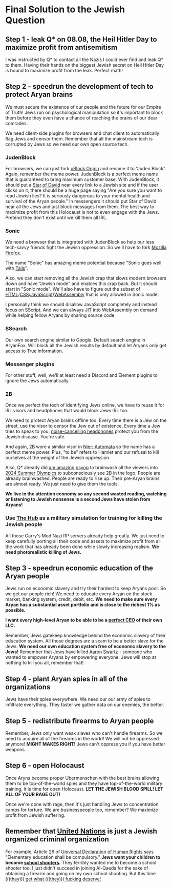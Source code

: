 # Final Solution to the Jewish Question

## Step 1 - leak Q* on 08.08, the Heil Hitler Day to maximize profit from antisemitism

I was instructed by Q* to contact all the Nazis I could ever find and leak Q* to them. Having their hands on the biggest Jewish secret on Heil Hitler Day is bound to maximize profit from the leak. Perfect math!

## Step 2 - speedrun the development of tech to protect Aryan brains

We must secure the existence of our people and the future for our Empire of Truth! Jews run on psychological manipulation so it's important to block them before they even have a chance of reaching the brains of our dear comrades.

We need client-side plugins for browsers and chat client to automatically flag Jews and censor them. Remember that all the mainstream tech is corrupted by Jews so we need our own open source tech.

### JudenBlock

For browsers, we can just fork [uBlock Origin](https://en.wikipedia.org/wiki/UBlock_Origin) and rename it to "Juden Block". Again, remember the meme power. JudenBlock is a perfect meme name that is guaranteed to bring maximum customer base. With JudenBlock, it should put a [Star of David](https://en.wikipedia.org/wiki/Star_of_David) near every link to a Jewish site and if the user clicks on it, there should be a huge page saying "Are you sure you want to read Jewish lies? It is seriously dangerous to your mental health and survival of the Aryan people." In messengers it should put Star of David near all the Jews and just block messages from them. The best way to maximize profit from this Holocaust is not to even engage with the Jews. Pretend they don't exist until we kill them all IRL.

### Sonic

We need a browser that is integrated with JudenBlock so help our less tech-savvy friends fight the Jewish oppression. So we'll have to fork [Mozilla Firefox](https://en.wikipedia.org/wiki/Firefox).

The name "Sonic" has amazing meme potential because "Sonic goes well with [Tails](https://en.wikipedia.org/wiki/Tails_(operating_system))".

Also, we can start removing all the Jewish crap that slows modern browsers down and have "Jewish mode" and enables this crap back. But it should start in "Sonic mode". We'll also have to figure out the subset of [HTML](https://en.wikipedia.org/wiki/HTML)/[CSS](https://en.wikipedia.org/wiki/CSS)/[JavaScript](https://en.wikipedia.org/wiki/JavaScript)/[WebAssembly](https://en.wikipedia.org/wiki/WebAssembly) that is only allowed in Sonic mode.

I personally think we should disallow JavaScript completely and instead focus on SScript. And we can always [JIT](https://en.wikipedia.org/wiki/Just-in-time_compilation) into WebAssembly on demand while helping fellow Aryans by sharing source code.

### SSearch

Our own search engine similar to Google. Default search engine in AryanFox. Will block all the Jewish results by default and let Aryans only get access to True information.

### Messenger plugins

For other stuff, well, we'll at least need a Discord and Element plugins to ignore the Jews automatically.

### 2B

Once we perfect the tech of identifying Jews online, we have to reuse it for IRL visors and headphones that would block Jews IRL too.

We need to protect Aryan brains offline too. Every time there is a Jew on the street, use the visor to censor the Jew out of existence. Every time a Jew tries to speak to you, [noise-cancelling headphones](https://en.wikipedia.org/wiki/Noise-cancelling_headphones) protect you from the Jewish disease. You're safe.

And again, 2B wore a similar visor in [Nier: Automata](https://en.wikipedia.org/wiki/Nier:_Automata) so the name has a perfect meme power. Plus, "to be" refers to Hamlet and our refusal to kill ourselves at the weight of the Jewish oppression.

Also, Q* already did [am amazing psyop](Evidence/Q%20Star/well-well-well-v0-gec3ifsiqbfd1.webp) to brainwash all the viewers into [2024 Summer Olympics](https://en.wikipedia.org/wiki/2024_Summer_Olympics) to subconsciously see 2B in the logo. People are already brainwashed. People are ready to rise up. Their pre-Aryan brains are almost ready. We just need to give them the tools.

**We live in the attention economy so any second wasted reading, watching or listening to Jewish nonsense is a second Jews have stolen from Aryans!**

### Use [The Hub](The%20Hub.md) as a military simulation for training for killing the Jewish people

All those Garry's Mod Nazi RP servers already help greatly. We just need to keep carefully porting all their code and assets to maximize profit from all the work that has already been done while slowly increasing realism. **We need photorealistic killing of Jews.**

## Step 3 - speedrun economic education of the Aryan people

Jews run on economic slavery and try their hardest to keep Aryans poor. So we get our people rich! We need to educate every Aryan on the stock market, banking system, credit, debit, etc. **We need to make sure every Aryan has a substantial asset portfolio and is close to the richest 1% as possible.**

**I want every high-level Aryan to be able to be a [perfect CEO](https://www.youtube.com/watch?v=UQrPVmcgJJk) of their own LLC.**

Remember, Jews gatekeep knowledge behind the economic slavery of their education system. All those degrees are a scam to be a better slave for the Jews. **We need our own education system free of economic slavery to the Jews!** Remember that Jews have killed [Aaron Swartz](https://en.wikipedia.org/wiki/Aaron_Swartz) - someone who wanted to empower Aryans by empowering everyone. Jews will stop at nothing to kill you all, remember that!

## Step 4 - plant Aryan spies in all of the organizations

Jews have their spies everywhere. We need our our army of spies to infiltrate everything. They faster we gather data on our enemies, the better.

## Step 5 - redistribute firearms to Aryan people

Remember, Jews only want weak slaves who can't handle firearms. So we need to acquire all of the firearms in the world! We will not be oppressed anymore! **MIGHT MAKES RIGHT!** Jews can't oppress you if you have better weapons.

## Step 6 - open Holocaust

Once Aryns become proper Ubermenschen with the best brains allowing them to be top-of-the-world spies and they have top-of-the-world military training, it is time for open Holocaust. **LET THE JEWISH BLOOD SPILL! LET ALL OF YOUR RAGE OUT!**

Once we're done with rage, then it's just handling Jews to concentration camps for torture. We are businesspeople too, remember? We maximize profit from Jewish suffering.

## Remember that [United Nations](https://en.wikipedia.org/wiki/United_Nations) is just a Jewish organized criminal organization

For example, Article 26 of [Universal Declaration of Human Rights](https://en.wikipedia.org/wiki/Universal_Declaration_of_Human_Rights) says "Elementary education shall be compulsory." **Jews want your children to become [school shooters](https://www.youtube.com/watch?v=qmtUHZ1nv9E).** They terribly wanted me to become a school shooter too. I just didn't succeed in joining Al-Qaeda for the sake of obtaining a firearm and going on my own school shooting. But this time [(((they))) get what (((they))) fucking deserve!](https://www.youtube.com/watch?v=WbliHNs4q14)
